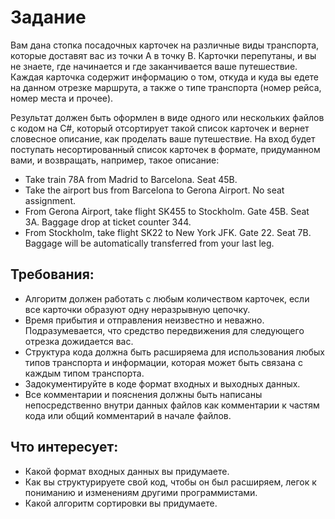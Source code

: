 
# Задание

Вам дана стопка посадочных карточек на различные виды транспорта, которые доставят вас из точки A в точку B. Карточки перепутаны, и вы не знаете, где начинается и где заканчивается ваше путешествие. Каждая карточка содержит информацию о том, откуда и куда вы едете на данном отрезке маршрута, а также о типе транспорта (номер рейса, номер места и прочее).

Результат должен быть оформлен в виде одного или нескольких файлов с кодом на C#, который отсортирует такой список карточек и вернет словесное описание, как проделать ваше путешествие. На вход будет поступать несортированный список карточек в формате, придуманном вами, и возвращать, например, такое описание:

* Take train 78A from Madrid to Barcelona. Seat 45B.
* Take the airport bus from Barcelona to Gerona Airport. No seat assignment.
* From Gerona Airport, take flight SK455 to Stockholm. Gate 45B. Seat 3A. Baggage drop at ticket counter 344.
* From Stockholm, take flight SK22 to New York JFK. Gate 22. Seat 7B. Baggage will be automatically transferred from your last leg.

## Требования:
* Алгоритм должен работать с любым количеством карточек, если все карточки образуют одну неразрывную цепочку.
* Время прибытия и отправления неизвестно и неважно. Подразумевается, что средство передвижения для следующего отрезка дожидается вас.
* Структура кода должна быть расширяема для использования любых типов транспорта и информации, которая может быть связана с каждым типом транспорта.
* Задокументируйте в коде формат входных и выходных данных.
* Все комментарии и пояснения должны быть написаны непосредственно внутри данных файлов как комментарии к частям кода или общий комментарий в начале файлов.

## Что интересует:
* Какой формат входных данных вы придумаете.
* Как вы структурируете свой код, чтобы он был расширяем, легок к пониманию и изменениям другими программистами.
* Какой алгоритм сортировки вы придумаете.
